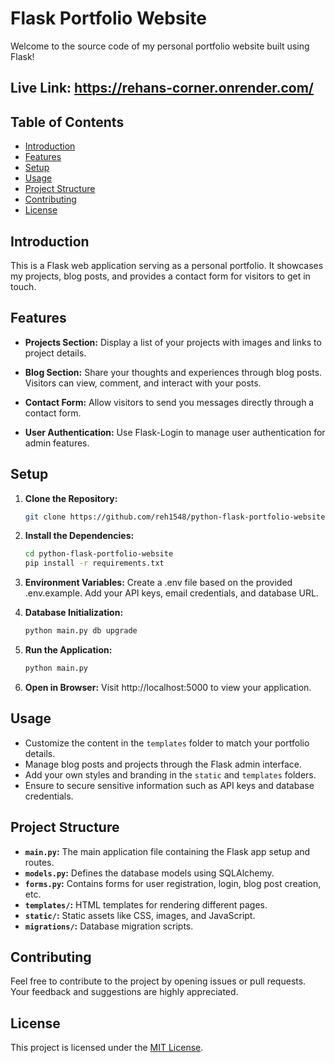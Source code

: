 # Flask Portfolio Website

Welcome to the source code of my personal portfolio website built using Flask!

## Live Link: https://rehans-corner.onrender.com/

## Table of Contents
- [Introduction](#introduction)
- [Features](#features)
- [Setup](#setup)
- [Usage](#usage)
- [Project Structure](#project-structure)
- [Contributing](#contributing)
- [License](#license)

## Introduction

This is a Flask web application serving as a personal portfolio. It showcases my projects, blog posts, and provides a contact form for visitors to get in touch.

## Features

- **Projects Section:** Display a list of your projects with images and links to project details.

- **Blog Section:** Share your thoughts and experiences through blog posts. Visitors can view, comment, and interact with your posts.

- **Contact Form:** Allow visitors to send you messages directly through a contact form.

- **User Authentication:** Use Flask-Login to manage user authentication for admin features.

## Setup

1. **Clone the Repository:**
   ```bash
   git clone https://github.com/reh1548/python-flask-portfolio-website.git

2. **Install the Dependencies:**
   ```bash
   cd python-flask-portfolio-website
   pip install -r requirements.txt
   
3. **Environment Variables:**
   Create a .env file based on the provided .env.example. Add your API keys, email credentials, and database URL.

4. **Database Initialization:**
   ```bash
   python main.py db upgrade

5. **Run the Application:**
   ```bash
   python main.py

6. **Open in Browser:**
   Visit http://localhost:5000 to view your application.

## Usage

- Customize the content in the `templates` folder to match your portfolio details.
- Manage blog posts and projects through the Flask admin interface.
- Add your own styles and branding in the `static` and `templates` folders.
- Ensure to secure sensitive information such as API keys and database credentials.

## Project Structure

- **`main.py`:** The main application file containing the Flask app setup and routes.
- **`models.py`:** Defines the database models using SQLAlchemy.
- **`forms.py`:** Contains forms for user registration, login, blog post creation, etc.
- **`templates/`:** HTML templates for rendering different pages.
- **`static/`:** Static assets like CSS, images, and JavaScript.
- **`migrations/`:** Database migration scripts.

## Contributing

Feel free to contribute to the project by opening issues or pull requests. Your feedback and suggestions are highly appreciated.

## License

This project is licensed under the [MIT License](LICENSE).
